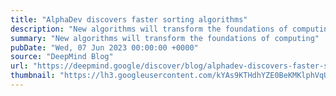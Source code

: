 ```yaml
---
title: "AlphaDev discovers faster sorting algorithms"
description: "New algorithms will transform the foundations of computing"
summary: "New algorithms will transform the foundations of computing"
pubDate: "Wed, 07 Jun 2023 00:00:00 +0000"
source: "DeepMind Blog"
url: "https://deepmind.google/discover/blog/alphadev-discovers-faster-sorting-algorithms/"
thumbnail: "https://lh3.googleusercontent.com/kYAs9KTHdhYZE0BeKMKlphVqU3eQS8oXP_GNrrWBjFbl8r4YFv2FWlRbe6x9L4Q_L-eKZeE7E__GtKVJTLXvW_zGTTzplSJCplN02n_8cz7No815L5M=w1200-h630-n-nu"
---
```


